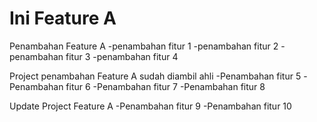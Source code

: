 # Ini Feature A
Penambahan Feature A
-penambahan fitur 1
-penambahan fitur 2
-penambahan fitur 3
-penambahan fitur 4

Project penambahan Feature A sudah diambil ahli 
-Penambahan fitur 5
-Penambahan fitur 6
-Penambahan fitur 7
-Penambahan fitur 8

Update Project Feature A
-Penambahan fitur 9
-Penambahan fitur 10

